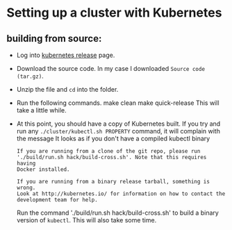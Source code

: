 # Setting up a cluster with Kubernetes


## building from source:

+ Log into [kubernetes release](https://github.com/kubernetes/kubernetes/releases) page.
+ Download the source code. In my case I downloaded `Source code (tar.gz)`.
+ Unzip the file and `cd` into the folder.
+ Run the following commands.
      make clean
      make quick-release
  This will take a little while.
+ At this point, you should have a copy of Kubernetes built. If you try and run any `./cluster/kubectl.sh PROPERTY` command, it will complain with the message
      It looks as if you don't have a compiled kubectl binary

      If you are running from a clone of the git repo, please run
      './build/run.sh hack/build-cross.sh'. Note that this requires having
      Docker installed.

      If you are running from a binary release tarball, something is      wrong.
      Look at http://kubernetes.io/ for information on how to contact the
      development team for help.
  Run the command './build/run.sh hack/build-cross.sh' to build a binary version of `kubectl`. This will also take some time. 
